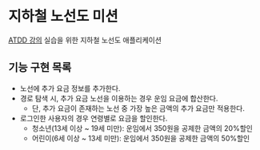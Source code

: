 # 지하철 노선도 미션
[ATDD 강의](https://edu.nextstep.camp/c/R89PYi5H) 실습을 위한 지하철 노선도 애플리케이션

## 기능 구현 목록
* 노선에 추가 요금 정보를 추가한다.
* 경로 탐색 시, 추가 요금 노선을 이용하는 경우 운임 요금에 합산한다.
  * 단, 추가 요금이 존재하는 노선 중 가장 높은 금액의 추가 요금만 적용한다.
* 로그인한 사용자의 경우 연령별로 요금을 할인한다.
  * 청소년(13세 이상 ~ 19세 미만): 운임에서 350원을 공제한 금액의 20%할인
  * 어린이(6세 이상 ~ 13세 미만): 운임에서 350원을 공제한 금액의 50%할인